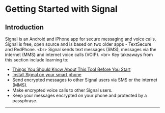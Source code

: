 # Getting Started with Signal

## Introduction

Signal is an Android and iPhone app for secure messaging and voice calls. Signal is free, open source and is based on two older apps - TextSecure and RedPhone. 
&lt;br&gt;
Signal sends text messages (SMS), messages via the internet (MMS) and internet voice calls (VOIP).
&lt;br&gt;
Key takeaways from this section include learning to:
 - [Things You Should Know About This Tool Before You Start](en/topics/tool-2-signal/0-getting-started/3-learn.md)
 - [Install Signal on your smart phone](en/topics/tool-2-signal/0-getting-started/4-howto-install.md)
 - Send encrypted messages to other Signal users via SMS or the internet (MMS).
 - Make encrypted voice calls to other Signal users.
 - Keep your messages encrypted on your phone and protected by a passphrase.
***